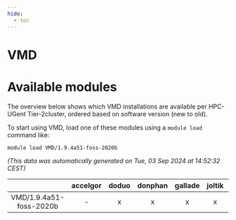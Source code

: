 ```yaml
---
hide:
  - toc
---
```


VMD
===

# Available modules


The overview below shows which VMD installations are available per HPC-UGent Tier-2cluster, ordered based on software version (new to old).

To start using VMD, load one of these modules using a `module load` command like:

```shell
module load VMD/1.9.4a51-foss-2020b
```

*(This data was automatically generated on Tue, 03 Sep 2024 at 14:52:32 CEST)*  

| |accelgor|doduo|donphan|gallade|joltik|shinx|skitty|
| :---: | :---: | :---: | :---: | :---: | :---: | :---: | :---: |
|VMD/1.9.4a51-foss-2020b|-|x|x|x|x|-|x|
